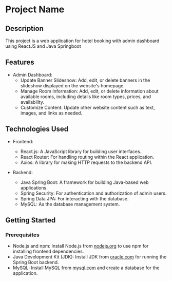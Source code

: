 # Project Name

## Description

This project is a web application for hotel booking with admin dashboard using ReactJS and Java Springboot

## Features

- Admin Dashboard:
  - Update Banner Slideshow: Add, edit, or delete banners in the slideshow displayed on the website's homepage.
  - Manage Room Information: Add, edit, or delete information about available rooms, including details like room types, prices, and availability.
  - Customize Content: Update other website content such as text, images, and links as needed.

## Technologies Used

- Frontend:

  - React.js: A JavaScript library for building user interfaces.
  - React Router: For handling routing within the React application.
  - Axios: A library for making HTTP requests to the backend API.

- Backend:
  - Java Spring Boot: A framework for building Java-based web applications.
  - Spring Security: For authentication and authorization of admin users.
  - Spring Data JPA: For interacting with the database.
  - MySQL: As the database management system.

## Getting Started

### Prerequisites

- Node.js and npm: Install Node.js from [nodejs.org](https://nodejs.org/) to use npm for installing frontend dependencies.
- Java Development Kit (JDK): Install JDK from [oracle.com](https://www.oracle.com/java/technologies/javase-jdk11-downloads.html) for running the Spring Boot backend.
- MySQL: Install MySQL from [mysql.com](https://www.mysql.com/) and create a database for the application.
